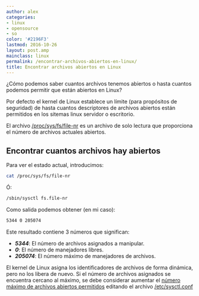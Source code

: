 ```yaml
---
author: alex
categories:
- linux
- opensource
- so
color: '#2196F3'
lastmod: 2016-10-26
layout: post.amp
mainclass: linux
permalink: /encontrar-archivos-abiertos-en-linux/
title: Encontrar archivos abiertos en Linux
---
```


¿Cómo podemos saber cuantos archivos tenemos abiertos o hasta cuantos podemos permitir que están abiertos en Linux?

Por defecto el kernel de Linux establece un límite (para propósitos de seguridad) de hasta cuantos descriptores de archivos abiertos están permitidos en los sitemas linux servidor o escritorio.

El archivo <a target="_blank" href="http://www.cyberciti.biz/tips/linux-procfs-file-descriptors.html">/proc/sys/fs/file-nr</a> es un archivo de solo lectura que proporciona el número de archivos actuales abiertos.

<!--more--><!--ad-->

## Encontrar cuantos archivos hay abiertos

Para ver el estado actual, introducimos:

```bash
cat /proc/sys/fs/file-nr
```

Ó:

```bash
/sbin/sysctl fs.file-nr
```

Como salida podemos obtener (en mi caso):

```bash
5344 0 205074
```

Este resultado contiene 3 números que significan:

* ___5344___: El número de archivos asignados a manipular.
* ___0___: El número de manejadores libres.
* ___205074___: El número máximo de manejadores de archivos.

El kernel de Linux asigna los identificadores de archivos de forma dinámica, pero no los libera de nuevo. Si el número de archivos asignados se encuentra cercano al máximo, se debe considerar aumentar el <a target="_blank" href="http://www.cyberciti.biz/faq/linux-increase-the-maximum-number-of-open-files/">número máximo de archivos abiertos permitidos</a> editando el archivo <a target="_blank" href="http://www.cyberciti.biz/faq/making-changes-to-proc-filesystem-permanently/">/etc/sysctl.conf</a>
